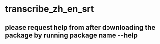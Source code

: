 # transcribe_zh_en_srt

## please request help from after downloading the package by running package name --help
